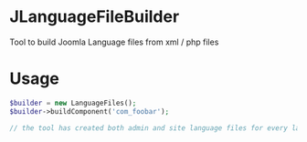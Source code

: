 # JLanguageFileBuilder

Tool to build Joomla Language files from xml / php files

# Usage

```php
$builder = new LanguageFiles();
$builder->buildComponent('com_foobar');

// the tool has created both admin and site language files for every language in the joomla installation you run this into

```
